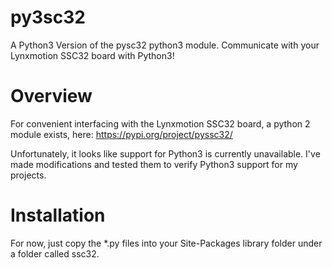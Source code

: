 # py3sc32
A Python3 Version of the pysc32 python3 module.  Communicate with your Lynxmotion SSC32 board with Python3!

# Overview
For convenient interfacing with the Lynxmotion SSC32 board, a python 2 module exists, here:
https://pypi.org/project/pyssc32/

Unfortunately, it looks like support for Python3 is currently unavailable.  I've made modifications and tested them to verify Python3 support for my projects.

# Installation
For now, just copy the *.py files into your Site-Packages library folder under a folder called ssc32.
